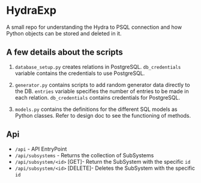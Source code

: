 # HydraExp

A small repo for understanding the Hydra to PSQL connection and how Python objects can be stored and deleted in it.

## A few details about the scripts

1. `database_setup.py` creates relations in PostgreSQL. `db_credentials` variable contains the credentials to use PostgreSQL.

2. `generator.py` contains scripts to add random generator data directly to the DB. `entries` variable specifies the number of entries to be made in each relation. `db_credentials` contains credentials for PostgreSQL.

3. `models.py` contains the definitions for the different SQL models as Python classes. Refer to design doc to see the functioning of methods.

## Api
- `/api` - API EntryPoint
- `/api/subsystems` - Returns the collection of SubSystems
- `/api/subsystem/<id>` [GET]- Return the SubSystem with the specific `id`
- `/api/subsystem/<id>` [DELETE]- Deletes the SubSystem with the specific `id`
